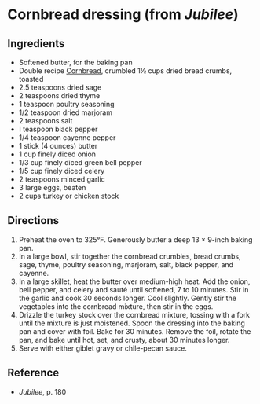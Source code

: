 # Cornbread dressing (from _Jubilee_)

## Ingredients

- Softened butter, for the baking pan
- Double recipe [Cornbread](../bread/jubilee-cornbread), crumbled 1½ cups dried bread crumbs, toasted
- 2.5 teaspoons dried sage
- 2 teaspoons dried thyme
- 1 teaspoon poultry seasoning
- 1/2 teaspoon dried marjoram
- 2 teaspoons salt
- I teaspoon black pepper
- 1/4 teaspoon cayenne pepper
- 1 stick (4 ounces) butter
- 1 cup finely diced onion
- 1/3 cup finely diced green bell pepper
- 1/5 cup finely diced celery
- 2 teaspoons minced garlic
- 3 large eggs, beaten
- 2 cups turkey or chicken stock

## Directions

1. Preheat the oven to 325°F. Generously butter a deep 13 × 9-inch baking pan.
2. In a large bowl, stir together the cornbread crumbles, bread crumbs, sage, thyme, poultry seasoning, marjoram, salt, black pepper, and cayenne.
3. In a large skillet, heat the butter over medium-high heat. Add the onion, bell pepper, and celery and sauté until softened, 7 to 10 minutes. Stir in the garlic and cook 30 seconds longer. Cool slightly. Gently stir the vegetables into the cornbread mixture, then stir in the eggs.
4. Drizzle the turkey stock over the cornbread mixture, tossing with a fork until the mixture is just moistened. Spoon the dressing into the baking pan and cover with foil. Bake for 30 minutes. Remove the foil, rotate the pan, and bake until hot, set, and crusty, about 30 minutes longer.
5. Serve with either giblet gravy or chile-pecan sauce.

## Reference

- _Jubilee_, p. 180
